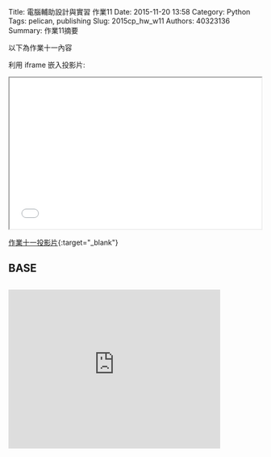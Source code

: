 Title: 電腦輔助設計與實習 作業11
Date: 2015-11-20 13:58
Category: Python
Tags: pelican, publishing
Slug: 2015cp_hw_w11
Authors: 40323136
Summary: 作業11摘要

以下為作業十一內容

利用 iframe 嵌入投影片:

<iframe src="simplest10.html" width="500" height="300"></iframe>

[作業十一投影片](simplest10.html){:target="_blank"}

 <h2>BASE <h2>
<script src="https://embed.github.com/view/3d/40323150/2015cadp/gh-pages/images/1base.stl"></script>

<iframe width="420" height="315" src="https://www.youtube.com/embed/FwubY64dpGw" frameborder="0" allowfullscreen></iframe>



